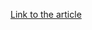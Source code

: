 [Link to the article](https://www.cisa.gov/news-events/alerts/2025/01/14/cisa-adds-four-known-exploited-vulnerabilities-catalog)
